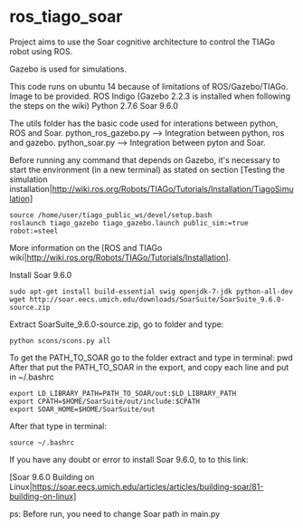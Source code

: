 # ros_tiago_soar
Project aims to use the Soar cognitive architecture to control the TIAGo robot using ROS. 

Gazebo is used for simulations.

This code runs on ubuntu 14 because of limitations of ROS/Gazebo/TIAGo. Image to be provided.
ROS Indigo (Gazebo 2.2.3 is installed when following the steps on the wiki)
Python 2.7.6
Soar 9.6.0

The utils folder has the basic code used for interations between python, ROS and Soar. 
python_ros_gazebo.py --> Integration between python, ros and gazebo.
python_soar.py --> Integration between pyton and Soar.

Before running any command that depends on Gazebo, it's necessary to start the environment (in a new terminal) as stated on section [Testing the simulation installation|http://wiki.ros.org/Robots/TIAGo/Tutorials/Installation/TiagoSimulation]
```
source /home/user/tiago_public_ws/devel/setup.bash
roslaunch tiago_gazebo tiago_gazebo.launch public_sim:=true robot:=steel
```

More information on the [ROS and TIAGo wiki|http://wiki.ros.org/Robots/TIAGo/Tutorials/Installation].


Install Soar 9.6.0

```
sudo apt-get install build-essential swig openjdk-7-jdk python-all-dev
wget http://soar.eecs.umich.edu/downloads/SoarSuite/SoarSuite_9.6.0-source.zip
```

Extract SoarSuite_9.6.0-source.zip, go to folder and type:
```
python scons/scons.py all
```

To get the PATH_TO_SOAR go to the folder extract and type in terminal: pwd
After that put the PATH_TO_SOAR in the export, and copy each line and put in ~/.bashrc

```
export LD_LIBRARY_PATH=PATH_TO_SOAR/out:$LD_LIBRARY_PATH
export CPATH=$HOME/SoarSuite/out/include:$CPATH
export SOAR_HOME=$HOME/SoarSuite/out
```

After that type in terminal:

```
source ~/.bashrc
```

If you have any doubt or error to install Soar 9.6.0, to to this link:

[Soar 9.6.0 Building on Linux|https://soar.eecs.umich.edu/articles/articles/building-soar/81-building-on-linux]

ps: Before run, you need to change Soar path in main.py

